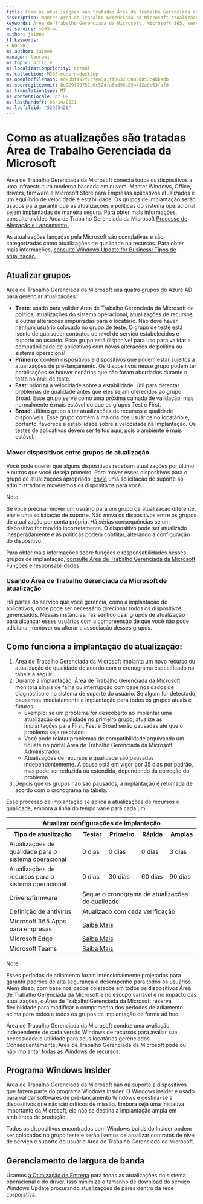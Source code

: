 ```yaml
---
title: Como as atualizações são tratadas Área de Trabalho Gerenciada da Microsoft
description: Manter Área de Trabalho Gerenciada da Microsoft atualizado é um equilíbrio de velocidade e estabilidade.
keywords: Área de Trabalho Gerenciada da Microsoft, Microsoft 365, serviço, documentação
ms.service: m365-md
author: jaimeo
f1.keywords:
- NOCSH
ms.author: jaimeo
manager: laurawi
ms.topic: article
ms.localizationpriority: normal
ms.collection: M365-modern-desktop
ms.openlocfilehash: 6d93bf492f7cfea5a1ff863205085d853c4bbadb
ms.sourcegitcommit: be929f79751c0c52dfa6bd98a854432a0c63faf0
ms.translationtype: MT
ms.contentlocale: pt-BR
ms.lasthandoff: 06/14/2021
ms.locfileid: "52925426"
---
```

# <a name="how-updates-are-handled-in-microsoft-managed-desktop"></a>Como as atualizações são tratadas Área de Trabalho Gerenciada da Microsoft


<!--This topic is the target for a "Learn more" link in the Admin Portal (aka.ms/update-rings); do not delete.-->

<!--Update management -->

Área de Trabalho Gerenciada da Microsoft conecta todos os dispositivos a uma infraestrutura moderna baseada em nuvem. Manter Windows, Office, drivers, firmware e Microsoft Store para Empresas aplicativos atualizados é um equilíbrio de velocidade e estabilidade. Os grupos de implantação serão usados para garantir que as atualizações e políticas do sistema operacional sejam implantadas de maneira segura. Para obter mais informações, consulte o vídeo Área de Trabalho Gerenciada da Microsoft [Processo de Alteração e Lançamento.](https://www.microsoft.com/videoplayer/embed/RE4mWqP)

As atualizações lançadas pela Microsoft são cumulativas e são categorizadas como atualizações de qualidade ou recursos.
Para obter mais informações, [consulte Windows Update for Business: Tipos de atualização.](/windows/deployment/update/waas-manage-updates-wufb#update-types) 

## <a name="update-groups"></a>Atualizar grupos

Área de Trabalho Gerenciada da Microsoft usa quatro grupos do Azure AD para gerenciar atualizações:

- **Teste**: usado para validar Área de Trabalho Gerenciada da Microsoft de política, atualizações do sistema operacional, atualizações de recursos e outras alterações empurradas para o locatário. Não deve haver nenhum usuário colocado no grupo de teste. O grupo de teste está isento de quaisquer contratos de nível de serviço estabelecidos e suporte ao usuário. Esse grupo está disponível para uso para validar a compatibilidade de aplicativos com novas alterações de política ou sistema operacional.  
- **Primeiro:** contém dispositivos e dispositivos que podem estar sujeitos a atualizações de pré-lançamento. Os dispositivos nesse grupo podem ter paralisações se houver cenários que não foram abordados durante o teste no anel de teste.
- **Fast**: prioriza a velocidade sobre a estabilidade. Útil para detectar problemas de qualidade antes que eles sejam oferecidos ao grupo Broad. Esse grupo serve como uma próxima camada de validação, mas normalmente é mais estável do que os grupos Test e First. 
- **Broad**: Último grupo a ter atualizações de recursos e qualidade disponíveis. Esse grupo contém a maioria dos usuários no locatário e, portanto, favorece a estabilidade sobre a velocidade na implantação. Os testes de aplicativos devem ser feitos aqui, pois o ambiente é mais estável. 

### <a name="moving-devices-between-update-groups"></a>Mover dispositivos entre grupos de atualização
Você pode querer que alguns dispositivos recebam atualizações por último e outros que você deseja primeiro. Para mover esses dispositivos para o grupo de atualizações apropriado, [envie](../working-with-managed-desktop/admin-support.md) uma solicitação de suporte ao administrador e moveremos os dispositivos para você. 

> [!NOTE]
> Se você precisar mover um usuário para um grupo de atualização diferente, envie uma solicitação de suporte. Não mova os dispositivos entre os grupos de atualização por conta própria. Há sérias consequências se um dispositivo for movido incorretamente. O dispositivo pode ser atualizado inesperadamente e as políticas podem conflitar, alterando a configuração do dispositivo.

Para obter mais informações sobre funções e responsabilidades nesses grupos de implantação, [consulte Área de Trabalho Gerenciada da Microsoft Funções e responsabilidades](../intro/roles-and-responsibilities.md)

### <a name="using-microsoft-managed-desktop-update-groups"></a>Usando Área de Trabalho Gerenciada da Microsoft de atualização 
Há partes do serviço que você gerencia, como a implantação de aplicativos, onde pode ser necessário direcionar todos os dispositivos gerenciados. Nessas instâncias, faz sentido usar grupos de atualização para alcançar esses usuários com a compreensão de que você não pode adicionar, remover ou alterar a associação desses grupos. 

## <a name="how-update-deployment-works"></a>Como funciona a implantação de atualização:
1. Área de Trabalho Gerenciada da Microsoft implanta um novo recurso ou atualização de qualidade de acordo com o cronograma especificado na tabela a seguir.
2. Durante a implantação, Área de Trabalho Gerenciada da Microsoft monitora sinais de falha ou interrupção com base nos dados de diagnóstico e no sistema de suporte do usuário. Se algum for detectado, pausamos imediatamente a implantação para todos os grupos atuais e futuros.
    - Exemplo: se um problema for descoberto ao implantar uma atualização de qualidade no primeiro grupo, atualize as implantações para First, Fast e Broad serão pausadas até que o problema seja resolvido.
    - Você pode relatar problemas de compatibilidade arquivando um tíquete no portal Área de Trabalho Gerenciada da Microsoft Administrador.
    - Atualizações de recursos e qualidade são pausadas independentemente. A pausa está em vigor por 35 dias por padrão, mas pode ser reduzida ou estendida, dependendo da correção do problema.
3. Depois que os grupos não são pausados, a implantação é retomada de acordo com o cronograma na tabela.

Esse processo de implantação se aplica a atualizações de recursos e qualidade, embora a linha do tempo varie para cada um.




<table>
    <tr><th colspan="5">Atualizar configurações de implantação</th></tr>
    <tr><th>Tipo de atualização</th><th>Testar</th><th>Primeiro</th><th>Rápida</th><th>Amplas</th></tr>
    <tr><td>Atualizações de qualidade para o sistema operacional</td><td>0 dias</td><td>0 dias</td><td>0 dias</td><td>3 dias</td></tr>
    <tr><td>Atualizações de recursos para o sistema operacional</td><td>0 dias</td><td>30 dias</td><td>60 dias</td><td>90 dias</td></tr>
    <tr><td>Drivers/firmware</td><td colspan="4">Segue o cronograma de atualizações de qualidade</td></tr>
    <tr><td>Definição de antivírus</td><td colspan="4">Atualizado com cada verificação</td></tr>
    <tr><td>Microsoft 365 Apps para empresas</td><td colspan="4"><a href="/microsoft-365/managed-desktop/get-started/m365-apps#updates-to-microsoft-365-apps">Saiba Mais</a></td></tr>
    <tr><td>Microsoft Edge</td><td colspan="4"><a href="/microsoft-365/managed-desktop/get-started/edge-browser-app#updates-to-microsoft-edge">Saiba Mais</a></td></tr>
    <tr><td>Microsoft Teams</td><td colspan="4"><a href="/microsoft-365/managed-desktop/get-started/teams#updates">Saiba Mais</a></td></tr>
</table>

>[!NOTE]
>Esses períodos de adiamento foram intencionalmente projetados para garantir padrões de alta segurança e desempenho para todos os usuários. Além disso, com base nos dados coletados em todos os dispositivos Área de Trabalho Gerenciada da Microsoft e no escopo variável e no impacto das atualizações, o Área de Trabalho Gerenciada da Microsoft reserva flexibilidade para modificar o comprimento dos períodos de adiamento acima para todos e todos os grupos de implantação de forma ad hoc.
>
>Área de Trabalho Gerenciada da Microsoft conduz uma avaliação independente de cada versão Windows de recursos para avaliar sua necessidade e utilidade para seus locatários gerenciados. Consequentemente, Área de Trabalho Gerenciada da Microsoft pode ou não implantar todas as Windows de recursos. 

## <a name="windows-insider-program"></a>Programa Windows Insider

Área de Trabalho Gerenciada da Microsoft não dá suporte a dispositivos que fazem parte do programa Windows Insider. O Windows insider é usado para validar softwares de pré-lançamento Windows e destina-se a dispositivos que não são críticos de missão. Embora seja uma iniciativa importante da Microsoft, ela não se destina à implantação ampla em ambientes de produção. 

Todos os dispositivos encontrados com Windows builds do Insider podem ser colocados no grupo teste e serão isentos de atualizar contratos de nível de serviço e suporte do usuário Área de Trabalho Gerenciada da Microsoft.

## <a name="bandwidth-management"></a>Gerenciamento de largura de banda

Usamos [a Otimização de Entrega](/windows/deployment/update/waas-delivery-optimization) para todas as atualizações do sistema operacional e do driver. Isso minimiza o tamanho de download do serviço Windows Update procurando atualizações de pares dentro da rede corporativa.